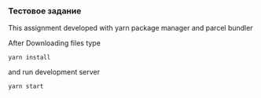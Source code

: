 ### Тестовое задание

This assignment developed with yarn package manager and parcel bundler

After Downloading files type
```
yarn install
```
and run development server
```
yarn start
```
